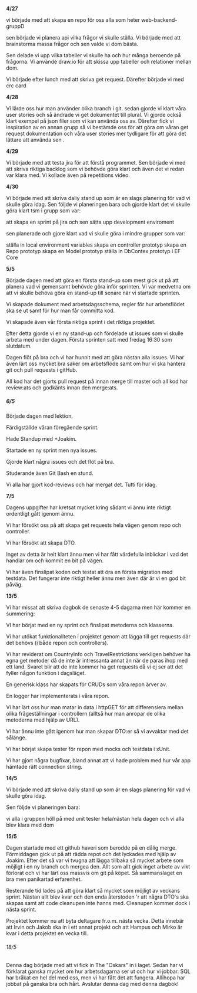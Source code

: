 **4/27**

vi började med att skapa en repo för oss alla som heter web-backend-gruppD

sen började vi planera api vilka frågor vi skulle ställa. Vi började med att brainstorma massa frågor och sen valde vi dom bästa.

Sen delade vi upp vilka tabeller vi skulle ha och hur många beroende på frågorna. Vi använde draw.io för att skissa upp tabeller och relationer mellan dom.

Vi började efter lunch med att skriva get request. Därefter började vi med crc card

**4/28**

Vi lärde oss hur man använder olika branch i git. sedan gjorde vi klart våra user stories och så ändrade vi get dokumentet till plural. Vi gjorde också klart exempel på json filer som vi kan använda oss av. Därefter fick vi inspiration av en annan grupp så vi bestämde oss för att göra om våran get request dokumentation och våra user stories mer tydligare för att göra det lättare att använda sen .

**4/29**

Vi började med att testa jira för att förstå programmet.  Sen började vi med att skriva riktiga backlog som vi behövde göra klart och även det vi redan var klara med. Vi kollade även på repetitions video.

**4/30**

Vi började med att skriva daliy stand up som är en slags planering för vad vi skulle göra idag.
Sen följde vi planeringen bara och gjorde klart det vi skulle göra klart tsm i grupp som var:

att skapa en sprint på jira och
sen sätta upp development enviroment 

sen planerade och gjore klart vad vi skulle göra i mindre grupper som var:

ställa in local environment variables
skapa en controller prototyp
skapa en  Repo prototyp
skapa en Model prototyp
ställa in DbContex  prototyp i EF Core

**5/5**

Började dagen med att göra en första stand-up som mest gick ut på att planera vad vi gemensamt behövde göra inför sprinten. Vi var medvetna om att vi skulle behöva göra en stand-up till senare när vi startade sprinten. 

Vi skapade dokument med arbetsdagsschema, regler för hur arbetsflödet ska se ut samt för hur man får committa kod. 

Vi skapade även vår första riktiga sprint i det riktiga projektet.

Efter detta gjorde vi en ny stand-up och fördelade ut issues som vi skulle arbeta med under dagen. Första sprinten satt med fredag 16:30 som slutdatum.

Dagen flöt på bra och vi har hunnit med att göra nästan alla issues. Vi har även lärt oss mycket bra saker om arbetsflöde samt om hur vi ska hantera git och pull requests i gitHub.

All kod har det gjorts pull request på innan merge till master och all kod har review:ats och godkänts innan den merge:ats.

##### 6/5

Började dagen med lektion.

Färdigställde våran föregående sprint.

Hade Standup med +Joakim.

Startade en ny sprint men nya issues.

Gjorde klart några issues och det flöt på bra.

Studerande även Git Bash en stund.

Vi alla har gjort kod-reviews och har mergat det. Tutti för idag.

**7/5**

Dagens uppgifter har kretsat mycket kring sådant vi ännu inte riktigt ordentligt gått igenom ännu.

Vi har försökt oss på att skapa get requests hela vägen genom repo och controller. 

Vi har försökt att skapa DTO.

Inget av detta är helt klart ännu men vi har fått värdefulla inblickar i vad det handlar om och kommit en bit på vägen.

Vi har även finslipat koden och testat att öra en första migration med testdata. Det fungerar inte riktigt heller ännu men även där är vi en god bit påväg.

**13/5**

Vi har missat att skriva dagbok de senaste 4-5 dagarna men här kommer en summering:

VI har börjat med en ny sprint och finslipat metoderna och klasserna.

Vi har utökat funktionaliteten i projektet genom att lägga till get requests där det behövs (i både repon och controllers).

Vi har reviderat om CountryInfo och TravelRestrictions verkligen behöver ha egna get metoder då de inte är intressanta annat än när de paras ihop med ett land. Svaret blir att de inte kommer ha get requests då vi ej ser att det fyller någon funktion i dagsläget.

En generisk klass har skapats för CRUDs som våra repon ärver av.

En logger har implementerats i våra repon.

Vi har lärt oss hur man matar in data i httpGET för att differensiera mellan olika frågeställningar i controllern (alltså hur man anropar de olika metoderna med hjälp av URL).

Vi har ännu inte gått igenom hur man skapar DTO:er så vi avvaktar med det sålänge.

Vi har börjat skapa tester för repon med mocks och testdata i xUnit.

Vi har gjort några bugfixar, bland annat att vi hade problem med hur vår app hämtade rätt connection string.



**14/5**

Vi började med att skriva daliy stand up som är en slags planering för vad vi skulle göra idag.

Sen följde vi planeringen bara:

vi alla i gruppen höll på med unit tester hela/nästan hela dagen och vi alla blev klara med dom



**15/5**

Dagen startade med ett github haveri som berodde på en dålig merge. Förmiddagen gick ut på att rädda repot och det lyckades med hjälp av Joakim. Efter det så var vi tvugna att lägga tillbaka så mycket arbete som möjligt i en ny branch och mergea den. Allt som allt gick inget arbete av vikt förlorat och vi har lärt oss massvis om git på köpet. Så sammanslaget en bra men panikartad erfarenhet.

Resterande tid lades på att göra klart så mycket som möjligt av veckans sprint. Nästan allt blev kvar och den enda återstoden 'r att några DTO's ska skapas samt att code cleanupen inte hanns med. Cleanupen kommer dock i nästa sprint.

Projektet kommer nu att byta deltagare fr.o.m. nästa vecka. Detta innebär att Irvin och Jakob ska in i ett annat projekt och att Hampus och Mirko är kvar i detta projektet en vecka till.



###### 18/5

Denna dag började med att vi fick in The "Oskars" in i laget. Sedan har vi förklarat ganska mycket om hur arbetsdagarna ser ut och hur vi jobbar. SQL har bråkat en hel del med oss, men vi har fått det att fungera. Allihopa har jobbat på ganska bra och hårt. Avslutar denna dag med denna dagbok!